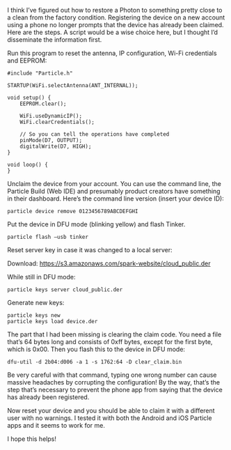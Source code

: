 I think I’ve figured out how to restore a Photon to something pretty close to a clean from the factory condition. Registering the device on a new account using a phone no longer prompts that the device has already been claimed. Here are the steps. A script would be a wise choice here, but I thought I’d disseminate the information first.

Run this program to reset the antenna, IP configuration, Wi-Fi credentials and EEPROM:
```
#include "Particle.h"

STARTUP(WiFi.selectAntenna(ANT_INTERNAL));

void setup() {
    EEPROM.clear();

    WiFi.useDynamicIP();
    WiFi.clearCredentials();

    // So you can tell the operations have completed
    pinMode(D7, OUTPUT);
    digitalWrite(D7, HIGH);
}

void loop() {
}
```

Unclaim the device from your account. You can use the command line, the Particle Build (Web IDE) and presumably product creators have something in their dashboard. Here’s the command line version (insert your device ID):
```
particle device remove 0123456789ABCDEFGHI
```

Put the device in DFU mode (blinking yellow) and flash Tinker.
```
particle flash —usb tinker
```

Reset server key in case it was changed to a local server:

Download:
https://s3.amazonaws.com/spark-website/cloud_public.der

While still in DFU mode:
```
particle keys server cloud_public.der
```

Generate new keys:
```
particle keys new
particle keys load device.der
```

The part that I had been missing is clearing the claim code. You need a file that’s 64 bytes long and consists of 0xff bytes, except for the first byte, which is 0x00. Then you flash this to the device in DFU mode:
```
dfu-util -d 2b04:d006 -a 1 -s 1762:64 -D clear_claim.bin
```

Be very careful with that command, typing one wrong number can cause massive headaches by corrupting the configuration! By the way, that’s the step that’s necessary to prevent the phone app from saying that the device has already been registered.

Now reset your device and you should be able to claim it with a different user with no warnings. I tested it with both the Android and iOS Particle apps and it seems to work for me.

I hope this helps!


